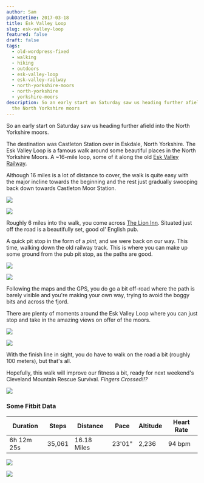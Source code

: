 ```yaml
---
author: Sam
pubDatetime: 2017-03-18
title: Esk Valley Loop
slug: esk-valley-loop
featured: false
draft: false
tags:
  - old-wordpress-fixed
  - walking
  - hiking
  - outdoors
  - esk-valley-loop
  - esk-valley-railway
  - north-yorkshire-moors
  - north-yorkshire
  - yorkshire-moors
description: So an early start on Saturday saw us heading further afield into
  the North Yorkshire moors
---
```

So an early start on Saturday saw us heading further afield into the North Yorkshire moors. 

The destination was Castleton Station over in Eskdale, North Yorkshire. The Esk Valley Loop is a famous walk around some beautiful places in the North Yorkshire Moors. A ~16-mile loop, some of it along the old [Esk Valley Railway](http://www.eskvalleyrailway.co.uk/). 

Although 16 miles is a lot of distance to cover, the walk is quite easy with the major incline towards the beginning and the rest just gradually swooping back down towards Castleton Moor Station. ﻿

![](https://blog.bonxy.net/wp-content/uploads/2017/03/img_7514-1024x768.jpg)

![](https://blog.bonxy.net/wp-content/uploads/2017/03/img_7512-1024x768.jpg)

Roughly 6 miles into the walk, you come across [The Lion Inn](http://www.lionblakey.co.uk/). Situated just off the road is a beautifully set, good ol' English pub.

A quick pit stop in the form of a _pint,_ and we were back on our way. This time, walking down the old railway track. This is where you can make up some ground from the pub pit stop, as the paths are good. 

![](https://blog.bonxy.net/wp-content/uploads/2017/03/img_7511-1024x768.jpg)

![](https://blog.bonxy.net/wp-content/uploads/2017/03/img_7515-1024x768.jpg)

Following the maps and the GPS, you do go a bit off-road where the path is barely visible and you're making your own way, trying to avoid the boggy bits and across the fjord. 

There are plenty of moments around the Esk Valley Loop where you can just stop and take in the amazing views on offer of the moors. 

![](https://blog.bonxy.net/wp-content/uploads/2017/03/img_7510-1024x768.jpg)

![](https://blog.bonxy.net/wp-content/uploads/2017/03/img_7518-1024x768.jpg)

With the finish line in sight, you do have to walk on the road a bit (roughly 100 meters), but that's all. 

Hopefully, this walk will improve our fitness a bit, ready for next weekend's Cleveland Mountain Rescue Survival. _Fingers Crossed!!?_

![](https://blog.bonxy.net/wp-content/uploads/2017/03/img_7516-1024x768.jpg)

### **Some Fitbit Data**

| Duration | Steps | Distance | Pace | Altitude | Heart Rate |
| --- | --- | --- | --- | --- | --- |
| 6h 12m 25s | 35,061 | 16.18 Miles | 23'01" | 2,236 | 94 bpm |

![](https://blog.bonxy.net/wp-content/uploads/2017/03/Screenshot-2017-03-18-at-23.38.31-1024x526.png)

![](https://blog.bonxy.net/wp-content/uploads/2017/03/Screenshot-2017-03-18-at-23.37.39-1024x530.png)